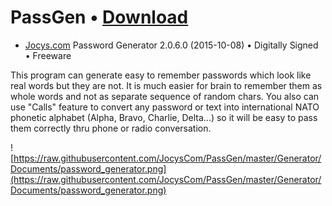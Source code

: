 
# PassGen • [Download](http://www.jocys.com/Files/Software/PassGen.zip)
 * <a target="_blank" href="http://www.jocys.com">Jocys.com</a> Password Generator 2.0.6.0 (2015-10-08) • Digitally Signed • Freeware

This program can generate easy to remember passwords which look like real words but they are not. It is much easier for brain to remember them as whole words and not as separate sequence of random chars. You also can use "Calls" feature to convert any password or text into international NATO phonetic alphabet (Alpha, Bravo, Charlie, Delta...) so it will be easy to pass them correctly thru phone or radio conversation.

![https://raw.githubusercontent.com/JocysCom/PassGen/master/Generator/Documents/password_generator.png](https://raw.githubusercontent.com/JocysCom/PassGen/master/Generator/Documents/password_generator.png)
